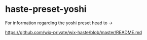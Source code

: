 # haste-preset-yoshi

For information regarding the yoshi preset head to ->

https://github.com/wix-private/wix-haste/blob/master/README.md
